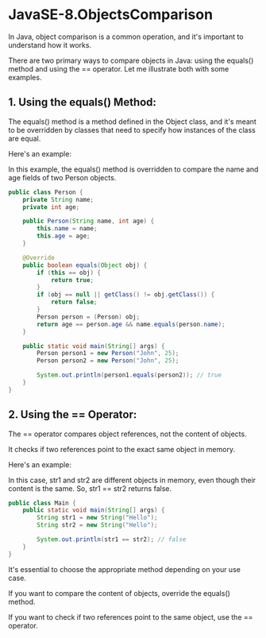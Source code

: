 # JavaSE-8.ObjectsComparison

In Java, object comparison is a common operation, and it's important to understand how it works. 

There are two primary ways to compare objects in Java: using the equals() method and using the == operator. Let me illustrate both with some examples.

## 1. Using the equals() Method:

The equals() method is a method defined in the Object class, and it's meant to be overridden by classes that need to specify how instances of the class are equal. 

Here's an example:

In this example, the equals() method is overridden to compare the name and age fields of two Person objects.

```java
public class Person {
    private String name;
    private int age;

    public Person(String name, int age) {
        this.name = name;
        this.age = age;
    }

    @Override
    public boolean equals(Object obj) {
        if (this == obj) {
            return true;
        }
        if (obj == null || getClass() != obj.getClass()) {
            return false;
        }
        Person person = (Person) obj;
        return age == person.age && name.equals(person.name);
    }

    public static void main(String[] args) {
        Person person1 = new Person("John", 25);
        Person person2 = new Person("John", 25);

        System.out.println(person1.equals(person2)); // true
    }
}
```

## 2. Using the == Operator:

The == operator compares object references, not the content of objects. 

It checks if two references point to the exact same object in memory. 

Here's an example:

In this case, str1 and str2 are different objects in memory, even though their content is the same. So, str1 == str2 returns false.

```java
public class Main {
    public static void main(String[] args) {
        String str1 = new String("Hello");
        String str2 = new String("Hello");

        System.out.println(str1 == str2); // false
    }
}
```

It's essential to choose the appropriate method depending on your use case. 

If you want to compare the content of objects, override the equals() method. 

If you want to check if two references point to the same object, use the == operator.

